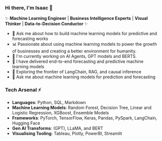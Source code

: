 ### Hi there, I'm Isaac 👋
✨ **Machine Learning Engineer** | **Business Intelligence Experts** | **Visual Thinker** | **Data-to-Decision Conductor** ✨

- 💬 Ask me about how to build machine learning models for predictive and forecasting works
- 📊 Passionate about using machine learning models to power the growth of businesses and creating a better environment for humanity.
- 🌱 I'm currently working on AI Agents, GPT models and BERTS.
- 🚛 I have delivered end-to-end forecasting and predictive machine learning models
- 🔭 Exploring the frontier of LangChain, RAG, and causal inference
- 💬 Ask me about machine learning models for prediction and forecasting

### Tech Arsenal ⚡
- **Languages**: Python, SQL, Markdown
- **Machine Learning Models**: Random Forest, Decision Tree, Linear and Logistic Regression, XGBoost, Ensemble Models
- **Frameworks**: PyTorch, TensorFlow, Keras, Pandas, PySpark, LangChain, Hugging Face
- **Gen AI Transforms**: (GPT), LLaMA, and BERT
- **Visualising Tooling**: Tableau, Plotly, PowerBI, Streamlit

<!--
**Isaacjedidiah/isaacjedidiah** is a ✨ _special_ ✨ repository because its `README.md` (this file) appears on your GitHub profile.

Here are some ideas to get you started:

- 🔭 I’m currently working on ...
- 🌱 I’m currently learning ...
- 👯 I’m looking to collaborate on ...
- 🤔 I’m looking for help with ...
- 💬 Ask me about ...
- 📫 How to reach me: ...
- 😄 Pronouns: ...
- ⚡ Fun fact: ...
-->
